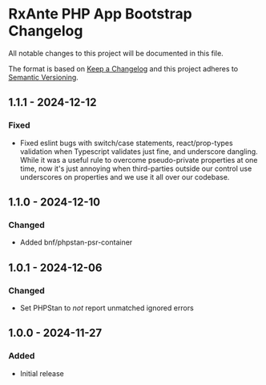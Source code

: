 # RxAnte PHP App Bootstrap Changelog

All notable changes to this project will be documented in this file.

The format is based on [Keep a Changelog](http://keepachangelog.com/en/1.0.0/)
and this project adheres to [Semantic Versioning](http://semver.org/spec/v2.0.0.html).

## 1.1.1 - 2024-12-12
### Fixed
- Fixed eslint bugs with switch/case statements, react/prop-types validation when Typescript validates just fine, and underscore dangling. While it was a useful rule to overcome pseudo-private properties at one time, now it's just annoying when third-parties outside our control use underscores on properties and we use it all over our codebase.

## 1.1.0 - 2024-12-10
### Changed
- Added bnf/phpstan-psr-container

## 1.0.1 - 2024-12-06
### Changed
- Set PHPStan to *not* report unmatched ignored errors

## 1.0.0 - 2024-11-27
### Added
- Initial release
